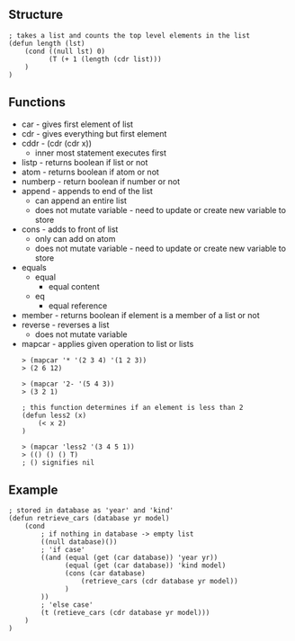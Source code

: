 ## Structure
```
; takes a list and counts the top level elements in the list
(defun length (lst)
	(cond ((null lst) 0)
		  (T (+ 1 (length (cdr list)))
	)
)
```

## Functions
- car - gives first element of list
- cdr - gives everything but first element
- cddr - (cdr (cdr x))
	- inner most statement executes first
- listp - returns boolean if list or not
- atom - returns boolean if atom or not
- numberp - return boolean if number or not
- append - appends to end of the list
	- can append an entire list
	- does not mutate variable - need to update or create new variable to store
- cons - adds to front of list
	- only can add on atom
	- does not mutate variable - need to update or create new variable to store
- equals
	- equal
		- equal content
	- eq
		- equal reference
- member - returns boolean if element is a member of a list or not
- reverse - reverses a list
	- does not mutate variable
- mapcar - applies given operation to list or lists
	```
	> (mapcar '* '(2 3 4) '(1 2 3))
	> (2 6 12)
    ```
	```
	> (mapcar '2- '(5 4 3))
	> (3 2 1)
    ```
	```
	; this function determines if an element is less than 2
	(defun less2 (x)
		(< x 2)
	)

	> (mapcar 'less2 '(3 4 5 1))
	> (() () () T)
	; () signifies nil
	
    ```

## Example
```
; stored in database as 'year' and 'kind'
(defun retrieve_cars (database yr model)
	(cond 
		; if nothing in database -> empty list
		((null database)())
		; 'if case'
		((and (equal (get (car database)) 'year yr)) 
			  (equal (get (car database)) 'kind model)
			  (cons (car database) 
				  (retrieve_cars (cdr database yr model))
			  )
		))
		; 'else case'
		(t (retieve_cars (cdr database yr model)))
	)
)
```